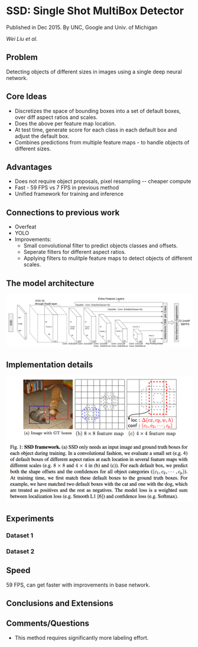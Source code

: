 # SSD: Single Shot MultiBox Detector
Published in Dec 2015.
By UNC, Google and Univ. of Michigan

*Wei Liu et al.*

## Problem 
Detecting objects of different sizes in images using a single deep neural network.

## Core Ideas
* Discretizes the space of bounding boxes into a set of default boxes, over diff aspect ratios and scales.
* Does the above per feature map location.
* At test time, generate score for each class in each default box and adjust the default box.
* Combines predictions from multiple feature maps - to handle objects of different sizes.

## Advantages
* Does not require object proposals, pixel resampling -- cheaper compute
* Fast - 59 FPS vs 7 FPS in previous method
* Unified framework for training and inference

## Connections to previous work
* Overfeat 
* YOLO 
* Improvements:
  * Small convolutional filter to predict objects classes and offsets.
  * Seperate filters for different aspect ratios.
  * Applying filters to mulitple feature maps to detect objects of different scales.
  
## The model architecture
![](ssd.png?raw=true)


## Implementation details
![](ssd-default-boxes.png?raw=true)


## Experiments
### Dataset 1

### Dataset 2



## Speed
59 FPS, can get faster with improvements in base network.

## Conclusions and Extensions



## Comments/Questions 
* This method requires significantly more labeling effort.

